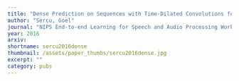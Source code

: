 ```yaml
---
title: "Dense Prediction on Sequences with Time-Dilated Convolutions for Speech Recognition"
author: "Sercu, Goel"
journal: "NIPS End-to-end Learning for Speech and Audio Processing Workshop"
year: 2016
arxiv: 
shortname: sercu2016dense
thumbnail: /assets/paper_thumbs/sercu2016dense.jpg
excerpt: ""
category: pubs
---
```

